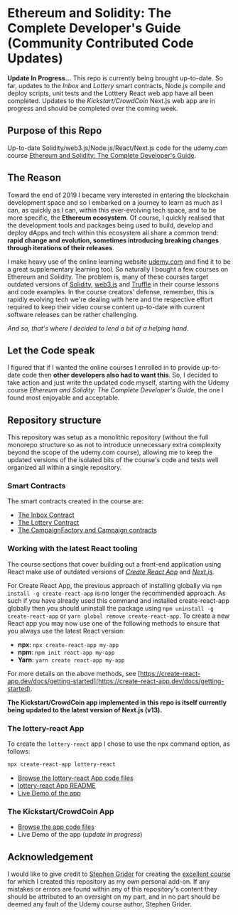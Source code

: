 # Ethereum and Solidity: The Complete Developer's Guide (Community Contributed Code Updates)

**Update In Progress...**
This repo is currently being brought up-to-date. So far, updates to the _Inbox_ and _Lottery_ smart contracts, Node.js compile and deploy scripts, unit tests and the Lotttery React web app have all been completed. Updates to the _Kickstart/CrowdCoin_ Next.js web app are in progress and should be completed over the coming week.

## Purpose of this Repo

Up-to-date Solidity/web3.js/Node.js/React/Next.js code for the udemy.com course [Ethereum and Solidity: The Complete Developer's Guide](https://www.udemy.com/course/ethereum-and-solidity-the-complete-developers-guide/).

## The Reason

Toward the end of 2019 I became very interested in entering the blockchain development space and so I embarked on a journey to learn as much as I can, as quickly as I can, within this ever-evolving tech space, and to be more specific, the **Ethereum ecosystem**. Of course, I quickly realised that the development tools and packages being used to build, develop and deploy dApps and tech within this ecosystem all share a common trend: **rapid change and evolution, sometimes introducing breaking changes through iterations of their releases**.

I make heavy use of the online learning website [udemy.com](https://www.udemy.com/) and find it to be a great supplementary learning tool. So naturally I bought a few courses on Ethereum and Solidity. The problem is, many of these courses target outdated versions of [Solidity](https://docs.soliditylang.org), [web3.js](https://web3js.readthedocs.io/) and [Truffle](https://www.trufflesuite.com/) in their course lessons and code examples. In the course creators' defense, remember, this is rapidly evolving tech we're dealing with here and the respective effort required to keep their video course content up-to-date with current software releases can be rather challenging.

_And so, that's where I decided to lend a bit of a helping hand_.

## Let the Code speak

I figured that if I wanted the online courses I enrolled in to provide up-to-date code then **other developers also had to want this**. So, I decided to take action and just write the updated code myself, starting with the Udemy course _Ethereum and Solidity: The Complete Developer's Guide_, the one I found most enjoyable and acceptable.

## Repository structure

This repository was setup as a monolithic repository (without the full monorepo structure so as not to introduce unnecessary extra complexity beyond the scope of the udemy.com course), allowing me to keep the updated versions of the isolated bits of the course's code and tests well organized all within a single repository.

### Smart Contracts

The smart contracts created in the course are:

- [The Inbox Contract](/inbox/contracts/Inbox.sol)
- [The Lottery Contract](/lottery/contracts/Lottery.sol)
- [The CampaignFactory and Campaign contracts](/kickstart/ethereum/contracts/Campaign.sol)

### Working with the latest React tooling

The course sections that cover building out a front-end application using React make use of outdated versions of [_Create React App_](https://create-react-app.dev) and [_Next.js_](https://nextjs.org).

For Create React App, the previous approach of installing globally via `npm install -g create-react-app` is no longer the recommended approach. As such if you have already used this command and installed create-react-app globally then you should uninstall the package using `npm uninstall -g create-react-app` or `yarn global remove create-react-app`. To create a new React app you may now use one of the following methods to ensure that you always use the latest React version:

- **npx**: `npx create-react-app my-app`
- **npm**: `npm init react-app my-app`
- **Yarn**: `yarn create react-app my-app`

For more details on the above methods, see [https://create-react-app.dev/docs/getting-started](https://create-react-app.dev/docs/getting-started).

**The Kickstart/CrowdCoin app implemented in this repo is itself currently being updated to the latest version of Next.js (v13).**

### The lottery-react App

To create the `lottery-react` app I chose to use the npx command option, as follows:

```bash
npx create-react-app lottery-react
```

- [Browse the lottery-react App code files](/lottery-react)
- [lottery-react App README](/lottery-react/README.md)
- [Live Demo of the app](https://lottery-react.onrender.com)

### The Kickstart/CrowdCoin App

- [Browse the app code files](/kickstart)
- Live Demo of the app (_update in progress_)

## Acknowledgement

I would like to give credit to [Stephen Grider](https://www.udemy.com/user/sgslo/) for creating the [excellent course](https://www.udemy.com/course/ethereum-and-solidity-the-complete-developers-guide/) for which I created this repository as my own personal add-on. If any mistakes or errors are found within any of this repository's content they should be attributed to an oversight on my part, and in no part should be deemed any fault of the Udemy course author, Stephen Grider.
